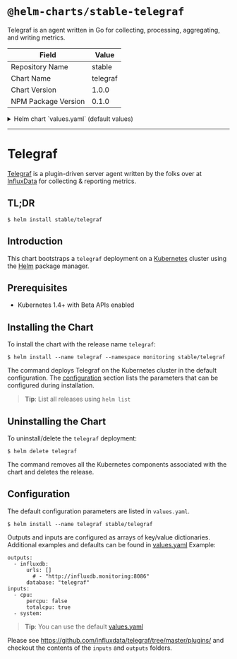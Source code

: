 # `@helm-charts/stable-telegraf`

Telegraf is an agent written in Go for collecting, processing, aggregating, and writing metrics.

| Field               | Value    |
| ------------------- | -------- |
| Repository Name     | stable   |
| Chart Name          | telegraf |
| Chart Version       | 1.0.0    |
| NPM Package Version | 0.1.0    |

<details>

<summary>Helm chart `values.yaml` (default values)</summary>

```yaml
## Default values.yaml for Telegraf
## This is a YAML-formatted file.
## ref: https://hub.docker.com/r/library/telegraf/tags/

replicaCount: 1

image:
  repo: 'telegraf'
  tag: '1.9-alpine'
  pullPolicy: IfNotPresent

## Configure resource requests and limits
## ref: http://kubernetes.io/docs/user-guide/compute-resources/
resources:
  {}
  # requests:
  #   memory: 128Mi
  #   cpu: 100m
  # limits:
  #   memory: 128Mi
  #   cpu: 100m

service:
  type: ClusterIP
## Exposed telegraf configuration
## For full list of possible values see `/docs/all-config-values.yaml` and `/docs/all-config-values.toml`
## ref: https://docs.influxdata.com/telegraf/v1.1/administration/configuration/
config:
  agent:
    interval: '10s'
    round_interval: true
    metric_batch_size: 1000
    metric_buffer_limit: 10000
    collection_jitter: '0s'
    flush_interval: '10s'
    flush_jitter: '0s'
    precision: ''
    debug: false
    quiet: false
    logfile: ''
    hostname: '$HOSTNAME'
    omit_hostname: false
  outputs:
    - influxdb:
        urls:
          - 'http://influxdb.monitoring.svc:8086'
        database: 'telegraf'
  inputs:
    - statsd:
        service_address: ':8125'
        percentiles:
          - 50
          - 95
          - 99
        metric_separator: '_'
        allowed_pending_messages: 10000
        percentile_limit: 1000
```

</details>

---

# Telegraf

[Telegraf](https://github.com/influxdata/telegraf) is a plugin-driven server agent written by the folks over at [InfluxData](https://influxdata.com) for collecting & reporting metrics.

## TL;DR

```console
$ helm install stable/telegraf
```

## Introduction

This chart bootstraps a `telegraf` deployment on a [Kubernetes](http://kubernetes.io) cluster using the [Helm](https://helm.sh) package manager.

## Prerequisites

- Kubernetes 1.4+ with Beta APIs enabled

## Installing the Chart

To install the chart with the release name `telegraf`:

```console
$ helm install --name telegraf --namespace monitoring stable/telegraf
```

The command deploys Telegraf on the Kubernetes cluster in the default configuration. The [configuration](#configuration) section lists the parameters that can be configured during installation.

> **Tip**: List all releases using `helm list`

## Uninstalling the Chart

To uninstall/delete the `telegraf` deployment:

```console
$ helm delete telegraf
```

The command removes all the Kubernetes components associated with the chart and deletes the release.

## Configuration

The default configuration parameters are listed in `values.yaml`.

```console
$ helm install --name telegraf stable/telegraf
```

Outputs and inputs are configured as arrays of key/value dictionaries. Additional examples and defaults can be found in [values.yaml](values.yaml)
Example:

```
outputs:
  - influxdb:
      urls: []
        # - "http://influxdb.monitoring:8086"
      database: "telegraf"
inputs:
  - cpu:
      percpu: false
      totalcpu: true
  - system:
```

> **Tip**: You can use the default [values.yaml](values.yaml)

Please see https://github.com/influxdata/telegraf/tree/master/plugins/ and checkout the contents of the `inputs` and `outputs` folders.
